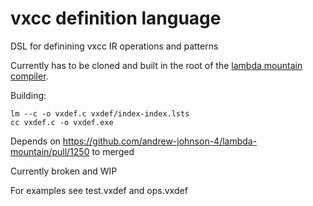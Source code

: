 # vxcc definition language
DSL for definining vxcc IR operations and patterns

Currently has to be cloned and built in the root of the [lambda mountain compiler](https://github.com/andrew-johnson-4/lambda-mountain).

Building:
```
lm --c -o vxdef.c vxdef/index-index.lsts
cc vxdef.c -o vxdef.exe
```

Depends on https://github.com/andrew-johnson-4/lambda-mountain/pull/1250 to merged

Currently broken and WIP

For examples see test.vxdef and ops.vxdef
